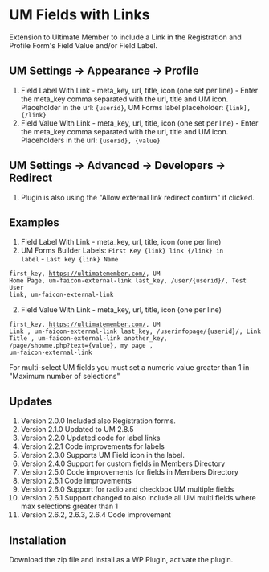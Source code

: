 # UM Fields with Links
Extension to Ultimate Member to include a Link in the Registration and Profile Form's Field Value and/or Field Label.

## UM Settings -> Appearance -> Profile
1. Field Label With Link - meta_key, url, title, icon (one set per line) - Enter the meta_key comma separated with the url, title and UM icon. Placeholder in the url: <code>{userid}</code>, UM Forms label placeholder: <code>{link], {/link}</code>
2. Field Value With Link - meta_key, url, title, icon (one set per line) - Enter the meta_key comma separated with the url, title and UM icon. Placeholders in the url: <code>{userid}, {value}</code>

## UM Settings -> Advanced -> Developers -> Redirect
1. Plugin is also using the "Allow external link redirect confirm" if clicked.

## Examples ##
1. Field Label With Link - meta_key, url, title, icon (one per line)
2. UM Forms Builder Labels: <code>First Key {link} link {/link} in label</code> - <code>Last key {link} Name</code>

<code>first_key, https://ultimatemember.com/, UM Home Page, um-faicon-external-link
last_key, /user/{userid}/, Test User link, um-faicon-external-link</code>

2. Field Value With Link - meta_key, url, title, icon (one per line)

<code>first_key, https://ultimatemember.com/, UM Link , um-faicon-external-link
last_key, /userinfopage/{userid}/, Link Title , um-faicon-external-link
another_key, /page/showme.php?text={value}, my page , um-faicon-external-link</code>

For multi-select UM fields you must set a numeric value greater than 1 in "Maximum number of selections"

## Updates
1. Version 2.0.0 Included also Registration forms.
2. Version 2.1.0 Updated to UM 2.8.5
3. Version 2.2.0 Updated code for label links
4. Version 2.2.1 Code improvements for labels
5. Version 2.3.0 Supports UM Field icon in the label.
6. Version 2.4.0 Support for custom fields in Members Directory
7. Version 2.5.0 Code improvements for fields in Members Directory
8. Version 2.5.1 Code improvements
9. Version 2.6.0 Support for radio and checkbox UM multiple fields
10. Version 2.6.1 Support changed to also include all UM multi fields where max selections greater than 1
11. Version 2.6.2, 2.6.3, 2.6.4 Code improvement

## Installation
Download the zip file and install as a WP Plugin, activate the plugin.
